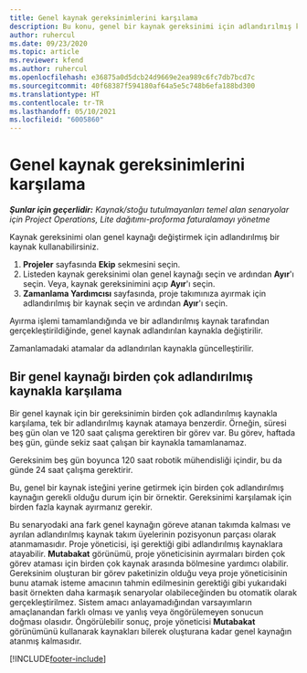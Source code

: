 ```yaml
---
title: Genel kaynak gereksinimlerini karşılama
description: Bu konu, genel bir kaynak gereksinimi için adlandırılmış kaynakları ayırma hakkında bilgi sağlar.
author: ruhercul
ms.date: 09/23/2020
ms.topic: article
ms.reviewer: kfend
ms.author: ruhercul
ms.openlocfilehash: e36875a0d5dcb24d9669e2ea989c6fc7db7bcd7c
ms.sourcegitcommit: 40f68387f594180af64a5e5c748b6efa188bd300
ms.translationtype: HT
ms.contentlocale: tr-TR
ms.lasthandoff: 05/10/2021
ms.locfileid: "6005860"
---
```

# <a name="generic-resource-requirement-fulfillment"></a>Genel kaynak gereksinimlerini karşılama

_**Şunlar için geçerlidir:** Kaynak/stoğu tutulmayanları temel alan senaryolar için Project Operations, Lite dağıtımı-proforma faturalamayı yönetme_

Kaynak gereksinimi olan genel kaynağı değiştirmek için adlandırılmış bir kaynak kullanabilirsiniz.

1. **Projeler** sayfasında **Ekip** sekmesini seçin.
2. Listeden kaynak gereksinimi olan genel kaynağı seçin ve ardından **Ayır**'ı seçin. Veya, kaynak gereksinimini açıp **Ayır**'ı seçin.
3. **Zamanlama Yardımcısı** sayfasında, proje takımınıza ayırmak için adlandırılmış bir kaynak seçin ve ardından **Ayır**'ı seçin.

Ayırma işlemi tamamlandığında ve bir adlandırılmış kaynak tarafından gerçekleştirildiğinde, genel kaynak adlandırılan kaynakla değiştirilir.

Zamanlamadaki atamalar da adlandırılan kaynakla güncelleştirilir.

## <a name="fulfill-a-generic-resource-with-multiple-named-resources"></a>Bir genel kaynağı birden çok adlandırılmış kaynakla karşılama
Bir genel kaynak için bir gereksinimin birden çok adlandırılmış kaynakla karşılama, tek bir adlandırılmış kaynak atamaya benzerdir. Örneğin, süresi beş gün olan ve 120 saat çalışma gerektiren bir görev var. Bu görev, haftada beş gün, günde sekiz saat çalışan bir kaynakla tamamlanamaz. 

Gereksinim beş gün boyunca 120 saat robotik mühendisliği içindir, bu da günde 24 saat çalışma gerektirir.

Bu, genel bir kaynak isteğini yerine getirmek için birden çok adlandırılmış kaynağın gerekli olduğu durum için bir örnektir. Gereksinimi karşılamak için birden fazla kaynak ayırmanız gerekir.

Bu senaryodaki ana fark genel kaynağın göreve atanan takımda kalması ve ayrılan adlandırılmış kaynak takım üyelerinin pozisyonun parçası olarak atanmamasıdır. Proje yöneticisi, işi gerektiği gibi adlandırılmış kaynaklara atayabilir. **Mutabakat** görünümü, proje yöneticisinin ayırmaları birden çok görev ataması için birden çok kaynak arasında bölmesine yardımcı olabilir. Gereksinim oluşturan bir görev paketinizin olduğu veya proje yöneticisinin bunu atamak isteme amacının tahmin edilmesinin gerektiği gibi yukarıdaki basit örnekten daha karmaşık senaryolar olabileceğinden bu otomatik olarak gerçekleştirilmez. Sistem amacı anlayamadığından varsayımların amaçlanandan farklı olması ve yanlış veya öngörülemeyen sonucun doğması olasıdır. Öngörülebilir sonuç, proje yöneticisi **Mutabakat** görünümünü kullanarak kaynakları bilerek oluşturana kadar genel kaynağın atanmış kalmasıdır.




[!INCLUDE[footer-include](../includes/footer-banner.md)]